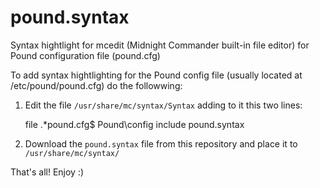 # pound.syntax
Syntax hightlight for mcedit (Midnight Commander built-in file editor) for Pound configuration file (pound.cfg)

To add syntax hightlighting for the Pound config file (usually located at /etc/pound/pound.cfg) do the followwing:

1) Edit the file `/usr/share/mc/syntax/Syntax` adding to it this two lines:

    file .\*pound.cfg$ Pound\config
    include pound.syntax

2) Download the `pound.syntax` file from this repository and place it to `/usr/share/mc/syntax/`

That's all!
Enjoy :)
